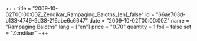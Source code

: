 +++
title = "2009-10-02T00:00:00Z_Zendikar_Rampaging_Baloths_[en]_false"
id = "66ae703d-b133-4749-9d38-216abe6c6647"
date = "2009-10-02T00:00:00Z"
name = "Rampaging Baloths"
lang = ["en"]
price = "0.70"
quantity = 1
foil = false
set = "Zendikar"
+++

